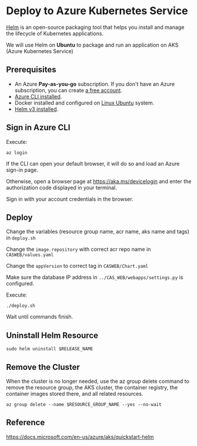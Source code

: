 # Deploy to Azure Kubernetes Service

<a href="https://helm.sh/">Helm</a> is an open-source packaging tool that helps you install and manage the lifecycle of Kubernetes applications.

We will use Helm on **Ubuntu** to package and run an application on AKS (Azure Kubernetes Service)

## Prerequisites

-   An Azure **Pay-as-you-go** subscription. If you don't have an Azure subscription, you can create <a href="https://azure.microsoft.com/en-us/free/">a free account</a>.
-   <a href="https://docs.microsoft.com/en-us/cli/azure/install-azure-cli-apt?view=azure-cli-latest">Azure CLI installed</a>.
-   Docker installed and configured on <a href="https://docs.docker.com/engine/install/ubuntu/">Linux Ubuntu</a> system.
-   <a href="https://helm.sh/docs/intro/install/">Helm v3 installed</a>.

## Sign in Azure CLI

Execute:

```
az login
```

If the CLI can open your default browser, it will do so and load an Azure sign-in page.

Otherwise, open a browser page at <a>https://aka.ms/devicelogin</a> and enter the authorization code displayed in your terminal.

Sign in with your account credentials in the browser.

## Deploy

Change the variables (resource group name, acr name, aks name and tags) in `deploy.sh`

Change the `image.repository` with correct acr repo name in `CASWEB/values.yaml`

Change the `appVersion` to correct tag in `CASWEB/Chart.yaml`

Make sure the database IP address in `../CAS_WEB/webapps/settings.py` is configured.

Execute:

```
./deploy.sh
```

Wait until commands finish.

## Uninstall Helm Resource

 ```
 sudo helm uninstall $RELEASE_NAME
 ```
 
## Remove the Cluster

When the cluster is no longer needed, use the az group delete command to remove the resource group, the AKS cluster, the container registry, the container images stored there, and all related resources.

```
az group delete --name $RESOURCE_GROUP_NAME --yes --no-wait
```

## Reference

<a>https://docs.microsoft.com/en-us/azure/aks/quickstart-helm</a>